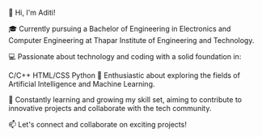  👋 Hi, I'm Aditi!

🎓 Currently pursuing a Bachelor of Engineering in Electronics and Computer Engineering at Thapar Institute of Engineering and Technology.

💻 Passionate about technology and coding with a solid foundation in:

C/C++
HTML/CSS
Python
🤖 Enthusiastic about exploring the fields of Artificial Intelligence and Machine Learning.

🌱 Constantly learning and growing my skill set, aiming to contribute to innovative projects and collaborate with the tech community.

📫 Let's connect and collaborate on exciting projects!
